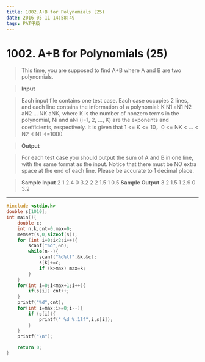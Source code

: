 ```yaml
---
title: 1002.A+B for Polynomials (25)
date: 2016-05-11 14:58:49
tags: PAT甲级
---
```

# 1002. A+B for Polynomials (25)
>This time, you are supposed to find A+B where A and B are two polynomials.
<!--more-->
>**Input**

>Each input file contains one test case. Each case occupies 2 lines, and each line contains the information of a polynomial: K N1 aN1 N2 aN2 ... NK aNK, where K is the number of nonzero terms in the polynomial, Ni and aNi (i=1, 2, ..., K) are the exponents and coefficients, respectively. It is given that 1 <= K <= 10，0 <= NK < ... < N2 < N1 <=1000.

>**Output**

>For each test case you should output the sum of A and B in one line, with the same format as the input. Notice that there must be NO extra space at the end of each line. Please be accurate to 1 decimal place.

>**Sample Input**
2 1 2.4 0 3.2
2 2 1.5 1 0.5
**Sample Output**
3 2 1.5 1 2.9 0 3.2

----------
```c
#include <stdio.h>
double s[1010];
int main(){
    double c;
    int n,k,cnt=0,max=0;
    memset(s,0,sizeof(s));
    for (int i=0;i<2;i++){
        scanf("%d",&n);
        while(n--){
            scanf("%d%lf",&k,&c);
            s[k]+=c;
            if (k>max) max=k;
        }
    }
    for(int i=0;i<max+1;i++){
        if(s[i]) cnt++;
    }
    printf("%d",cnt);
    for(int i=max;i>=0;i--){
        if (s[i]){
            printf(" %d %.1lf",i,s[i]);
        }
    }
    printf("\n");

    return 0;
}
```
